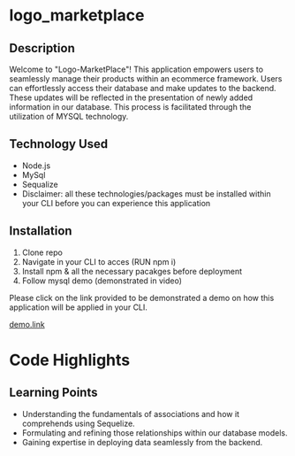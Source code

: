 # logo_marketplace
## Description 
Welcome to "Logo-MarketPlace"! This application empowers users to seamlessly manage their products within an ecommerce framework. Users can effortlessly access their database and make updates to the backend. These updates will be reflected in the presentation of newly added information in our database. This process is facilitated through the utilization of MYSQL technology.

## Technology Used
* Node.js 
* MySql
* Sequalize
* Disclaimer: all these technologies/packages must be installed within your CLI before you can experience this application 

## Installation
1. Clone repo 
2. Navigate in your CLI to acces (RUN npm i)
3. Install npm & all the necessary pacakges before deployment
4. Follow mysql demo (demonstrated in video)

Please click on the link provided to be demonstrated a demo on how this application will be applied in your CLI. 

[demo.link](https://drive.google.com/file/d/1RqPbwVz01qEUaaz_HAAnW5eZlG_OqIBy/view)


# Code Highlights


## Learning Points

* Understanding the fundamentals of associations and how it comprehends using Sequelize. 
* Formulating and refining those relationships within our database models.
* Gaining expertise in deploying data seamlessly from the backend.
